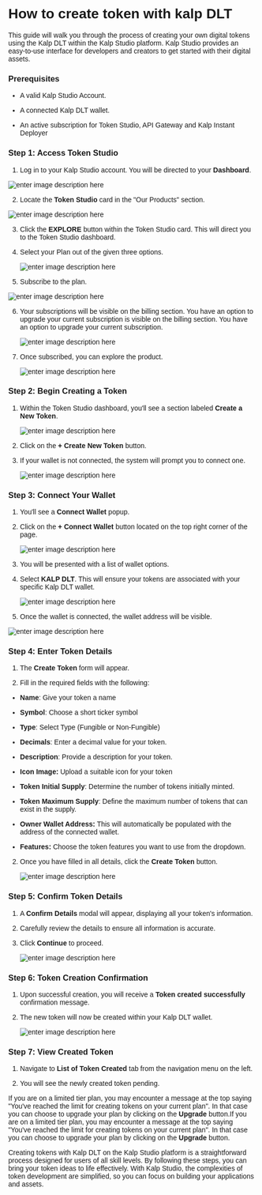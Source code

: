 <style> body {  font-family: "Source Sans 3", sans-serif!important; }</style>
<link href="https://fonts.googleapis.com/css2?family=Source+Sans+3:ital,wght@0,200..900;1,200..900&display=swap" rel="stylesheet">    <link rel="stylesheet" href="https://fonts.googleapis.com/icon?family=Material+Icons">

# How to create token with kalp DLT

This guide will walk you through the process of creating your own digital tokens using the Kalp DLT within the Kalp Studio platform. Kalp Studio provides an easy-to-use interface for developers and creators to get started with their digital assets.

### **Prerequisites**

-   A valid Kalp Studio Account.
    
-   A connected Kalp DLT wallet.
    
-   An active subscription for Token Studio, API Gateway and Kalp Instant Deployer
    

### **Step 1: Access Token Studio**

1.  Log in to your Kalp Studio account. You will be directed to your **Dashboard**.
   
![enter image description here](https://docs-images-kalp-studio.s3.ap-south-1.amazonaws.com/Token+creator/CTKD+1.png)

2.  Locate the **Token Studio** card in the "Our Products" section.
    
![enter image description here](https://docs-images-kalp-studio.s3.ap-south-1.amazonaws.com/Token+creator/CTKD+2.png)
 
3.  Click the **EXPLORE** button within the Token Studio card. This will direct you to the Token Studio dashboard.
    
4.  Select your Plan out of the given three options.
    
    ![enter image description here](https://docs-images-kalp-studio.s3.ap-south-1.amazonaws.com/Token+creator/CTKD+3.png)
     

5.  Subscribe to the plan.
    
![enter image description here](https://docs-images-kalp-studio.s3.ap-south-1.amazonaws.com/Token+creator/CTKD+4.png)
 
6.  Your subscriptions will be visible on the billing section. You have an option to upgrade your current subscription is visible on the billing section. You have an option to upgrade your current subscription.
    
    ![enter image description here](https://docs-images-kalp-studio.s3.ap-south-1.amazonaws.com/Token+creator/CTKD+5.png)
     

7.  Once subscribed, you can explore the product.

    ![enter image description here](https://docs-images-kalp-studio.s3.ap-south-1.amazonaws.com/Token+creator/CTKD+6.png)
     

### **Step 2: Begin Creating a Token**

1.  Within the Token Studio dashboard, you'll see a section labeled **Create a New Token**.
    
    ![enter image description here](https://docs-images-kalp-studio.s3.ap-south-1.amazonaws.com/Token+creator/CTKD+7.png)
     

2.  Click on the **+ Create New Token** button.
    
3.  If your wallet is not connected, the system will prompt you to connect one.
    
    ![enter image description here](https://docs-images-kalp-studio.s3.ap-south-1.amazonaws.com/Token+creator/CTKD+8.png)
     

### **Step 3: Connect Your Wallet**

1.  You'll see a **Connect Wallet** popup.
    
2.  Click on the **+ Connect Wallet** button located on the top right corner of the page.
    
    ![enter image description here](https://docs-images-kalp-studio.s3.ap-south-1.amazonaws.com/Token+creator/CTKD+9.png)
     

3.  You will be presented with a list of wallet options.
    
4.  Select **KALP DLT**. This will ensure your tokens are associated with your specific Kalp DLT wallet.
    
    ![enter image description here](https://docs-images-kalp-studio.s3.ap-south-1.amazonaws.com/Token+creator/CTKD+10.png)
     

5.  Once the wallet is connected, the wallet address will be visible.
    
![enter image description here](https://docs-images-kalp-studio.s3.ap-south-1.amazonaws.com/Token+creator/CTKD+11.png)
 
### **Step 4: Enter Token Details**

1.  The **Create Token** form will appear.
    
2.  Fill in the required fields with the following:
    

-   **Name**: Give your token a name
    
-   **Symbol**: Choose a short ticker symbol
    
-   **Type**: Select Type (Fungible or Non-Fungible)
    
-   **Decimals**: Enter a decimal value for your token.
    
-   **Description**: Provide a description for your token.
    
-   **Icon Image:** Upload a suitable icon for your token
    
-   **Token Initial Supply**: Determine the number of tokens initially minted.
    
-   **Token Maximum Supply**: Define the maximum number of tokens that can exist in the supply.
    
-   **Owner Wallet Address:** This will automatically be populated with the address of the connected wallet.
    
-   **Features:** Choose the token features you want to use from the dropdown.
    

2.  Once you have filled in all details, click the **Create Token** button.
    
    ![enter image description here](https://docs-images-kalp-studio.s3.ap-south-1.amazonaws.com/Token+creator/CTKD+12.png)
     

### **Step 5: Confirm Token Details**

1.  A **Confirm Details** modal will appear, displaying all your token's information.
    
2.  Carefully review the details to ensure all information is accurate.
    
3.  Click **Continue** to proceed.
    
    ![enter image description here](https://docs-images-kalp-studio.s3.ap-south-1.amazonaws.com/Token+creator/CTKD+13.png)
     

### **Step 6: Token Creation Confirmation**

1.  Upon successful creation, you will receive a **Token created successfully** confirmation message.
    
2.  The new token will now be created within your Kalp DLT wallet.

    ![enter image description here](https://docs-images-kalp-studio.s3.ap-south-1.amazonaws.com/Token+creator/CTKD+14.png)
     

### **Step 7: View Created Token**

1.  Navigate to **List of Token Created** tab from the navigation menu on the left.
    
2.  You will see the newly created token pending.
     

If you are on a limited tier plan, you may encounter a message at the top saying "You've reached the limit for creating tokens on your current plan". In that case you can choose to upgrade your plan by clicking on the **Upgrade** button.If you are on a limited tier plan, you may encounter a message at the top saying "You've reached the limit for creating tokens on your current plan". In that case you can choose to upgrade your plan by clicking on the **Upgrade** button.

Creating tokens with Kalp DLT on the Kalp Studio platform is a straightforward process designed for users of all skill levels. By following these steps, you can bring your token ideas to life effectively. With Kalp Studio, the complexities of token development are simplified, so you can focus on building your applications and assets.